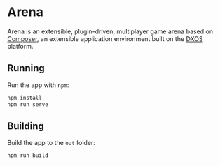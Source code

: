 # Arena

Arena is an extensible, plugin-driven, multiplayer game arena based on [Composer](https://composer.dxos.org), an extensible application environment built on the [DXOS](https://dxos.org) platform.

## Running

Run the app with `npm`:

```bash
npm install
npm run serve
```

## Building

Build the app to the `out` folder:

```bash
npm run build
```
